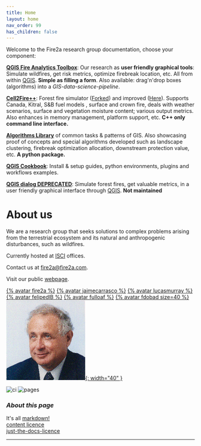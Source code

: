 ```yaml
---
title: Home
layout: home
nav_order: 99
has_children: false
---
```

Welcome to the Fire2a research group documentation, choose your component:

[__QGIS Fire Analytics Toolbox__](docs/qgis-toolbox/README.html): Our research as **user friendly graphical tools**: Simulate wildfires, get risk metrics, optimize firebreak location, etc. All from within [QGIS]. **Simple as filling a form**. Also available: drag'n'drop boxes (algorithms) into a *GIS-data-science-pipeline*.

[__Cell2Fire++__](docs/Cell2Fire/README.html): Forest fire simulator ([Forked]) and improved ([Here]). Supports Canada, Kitral, S&B fuel models , surface and crown fire, deals with weather scenarios, surface and vegetation moisture content; various output metrics. Also enhances in memory management, platform support, etc. **C++ only command line interface.**

[__Algorithms Library__](docs/fire2a-lib.html) of common tasks & patterns of GIS. Also showcasing proof of concepts and special algorithms developed such as landscape clustering, firebreak optimization allocation, downstream protection value, etc. **A python package.**

[__QGIS Cookbook__](docs/qgis-cookbook/README.html): Install & setup guides, python environments, plugins and workflows examples.

[__QGIS dialog DEPRECATED__](docs/qgis-dialog/README.html): Simulate forest fires, get valuable metrics, in a user friendly graphical interface through [QGIS]. __Not maintained__

# About us

We are a research group that seeks solutions to complex problems arising from the terrestrial ecosystem and its natural and anthropogenic disturbances, such as wildfires.

Currently hosted at [ISCI](https://isci.cl) offices.

Contact us at <a href="mailto:fire2a@fire2a.com">fire2a@fire2a.com</a>.

Visit our public <a href="http://www.fire2a.com">webpage</a>.

[{% avatar fire2a %}](https://github.com/fire2a/)
[{% avatar jaimecarrasco %}](https://github.com/jaimecarrasco/)
[{% avatar lucasmurray %}](https://github.com//lucasmurray97)
[{% avatar felipedlB %}](https://github.com/FelipedlB)
[{% avatar fulloaf %}](https://github.com/fulloaf/)
[{% avatar fdobad size=40 %}](https://github.com/fdobad/)
[![](assets/images/aw.png){: width="40" }](https://www.dii.uchile.cl/~aweintra/)

![ci](https://github.com/fire2a/docs/actions/workflows/ci.yml/badge.svg)
![pages](https://github.com/fire2a/docs/actions/workflows/pages.yml/badge.svg)

### _About this page_  
It's all [markdown!](docs/markdown_kitchen_sink.html)  
[content licence](https://raw.githubusercontent.com/fire2a/docs/main/LICENSE)  
[just-the-docs-licence](https://raw.githubusercontent.com/fire2a/docs/main/just-the-docs-LICENSE)

---
[QGIS]: https://qgis.org
[Forked]: https://github.com/cell2fire/Cell2Fire/
[Here]: https://github.com/fire2a/C2F-W/
